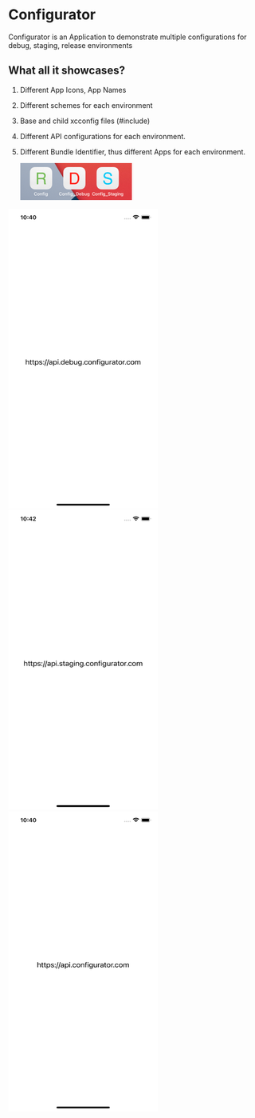 # Configurator
Configurator is an Application to demonstrate multiple configurations for debug, staging, release environments

## What all it showcases?
1. Different App Icons, App Names
2. Different schemes for each environment
3. Base and child xcconfig files (#include)
4. Different API configurations for each environment.
5. Different Bundle Identifier, thus different Apps for each environment.

     <img src="https://github.com/manish-d/ios-portfolio/blob/main/swift/Configurator/apps.png"/>
 
  <img src="https://github.com/manish-d/ios-portfolio/blob/main/swift/Configurator/debug.png" width="300" height="600" /> <img src="https://github.com/manish-d/ios-portfolio/blob/main/swift/Configurator/staging.png" width="300" height="600" />  <img src="https://github.com/manish-d/ios-portfolio/blob/main/swift/Configurator/release.png" width="300" height="600" />
